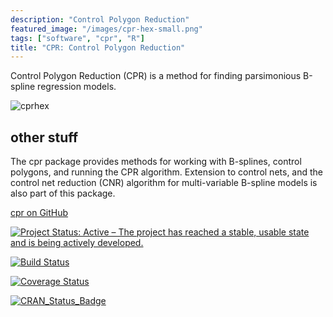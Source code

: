 ```yaml
---
description: "Control Polygon Reduction"
featured_image: "/images/cpr-hex-small.png"
tags: ["software", "cpr", "R"]
title: "CPR: Control Polygon Reduction"
---
```


Control Polygon Reduction (CPR) is a method for finding parsimonious B-spline
regression models.  

![cprhex](/images/cpr-hex.png)

##  other stuff

The cpr package provides methods for working with B-splines,
control polygons, and running the CPR algorithm.  Extension to control nets, and
the control net reduction (CNR) algorithm for multi-variable B-spline models is
also part of this package.

<a href="https://www.github.com/dewittpe/cpr" title="cpr on GitHub" target="_blank">
  <i class="fa fa-github fa-2x"></i>
  <span class="label">cpr on GitHub</span>
</a>


[![Project Status: Active – The project has reached a stable, usable state and is being actively developed.](http://www.repostatus.org/badges/latest/active.svg)](http://www.repostatus.org/#active)

[![Build Status](https://travis-ci.com/dewittpe/cpr.svg?token=jowN3QrQKY7UdmTc4Efp&branch=master)](https://travis-ci.com/dewittpe/cpr)

[![Coverage Status](https://img.shields.io/codecov/c/github/dewittpe/cpr/master.svg)](https://codecov.io/github/dewittpe/cpr?branch=master)

[![CRAN_Status_Badge](http://www.r-pkg.org/badges/version/cpr)](https://cran.r-project.org/package=cpr)

